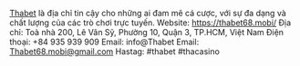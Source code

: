 [Thabet](https://thabet68.mobi/) là địa chỉ tin cậy cho những ai đam mê cá cược, với sự đa dạng và chất lượng của các trò chơi trực tuyến.
Website: https://thabet68.mobi/
Địa chỉ: Toà nhà 200, Lê Vãn Sỹ, Phường 10, Quận 3, TP.HCM, Việt Nam
Điện thoại: +84 935 939 909
Email: info@Thabet
Email: Thabet68.mobi@gmail.com
Hastag: #thabet #thacasino